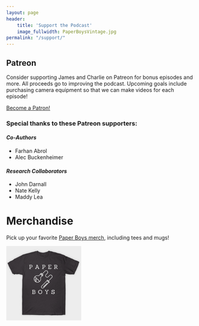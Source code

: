 ```yaml
---
layout: page
header:
    title: 'Support the Podcast'
    image_fullwidth: PaperBoysVintage.jpg
permalink: "/support/"
---
```


## Patreon
Consider supporting James and Charlie on Patreon for bonus episodes and more. All proceeds go to improving the podcast. Upcoming goals include purchasing camera equipment so that we can make videos for each episode!

<a href="https://www.patreon.com/bePatron?u=19726787" data-patreon-widget-type="become-patron-button">Become a Patron!</a><script async src="https://c6.patreon.com/becomePatronButton.bundle.js"></script>

### Special thanks to these Patreon supporters:

#### _Co-Authors_
* Farhan Abrol
* Alec Buckenheimer

#### _Research Collaborators_
* John Darnall
* Nate Kelly
* Maddy Lea


# Merchandise
Pick up your favorite [Paper Boys merch](https://www.teepublic.com/stores/paper-boys?ref_id=7492), including tees and mugs! 

<img src="/images/merch.PNG" alt="Paper Boys shirt" width="200"/>

